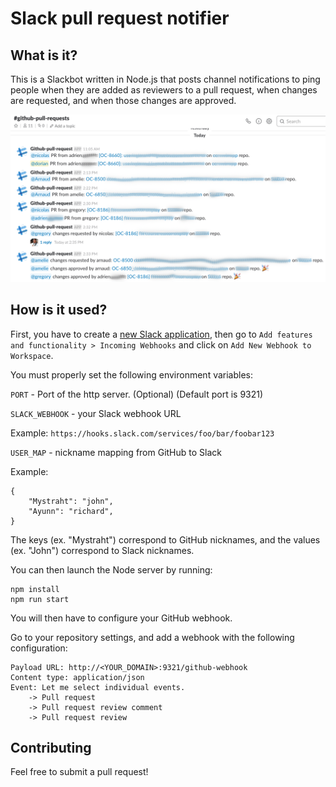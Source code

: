 # Slack pull request notifier

## What is it?

This is a Slackbot written in Node.js that posts channel notifications to ping people when they are added as reviewers to a pull request, when changes are requested, and when those changes are approved.

![Illustration image](https://github.com/OpenClassrooms/slack-pull-request-notifier/blob/master/github-pull-request.png "Illustration image")

## How is it used?

First, you have to create a [new Slack application](https://api.slack.com/apps), then go to `Add features and functionality > Incoming Webhooks` and click on `Add New Webhook to Workspace`.

You must properly set the following environment variables:

`PORT` - Port of the http server. (Optional) (Default port is 9321) 

`SLACK_WEBHOOK` - your Slack webhook URL

Example: `https://hooks.slack.com/services/foo/bar/foobar123`

`USER_MAP` - nickname mapping from GitHub to Slack

Example:

    {
        "Mystraht": "john",
        "Ayunn": "richard",
    }
    
The keys (ex. "Mystraht") correspond to GitHub nicknames, and the values (ex. "John") correspond to Slack nicknames.

You can then launch the Node server by running:

    npm install
    npm run start

You will then have to configure your GitHub webhook.

Go to your repository settings, and add a webhook with the following configuration:

    Payload URL: http://<YOUR_DOMAIN>:9321/github-webhook
    Content type: application/json
    Event: Let me select individual events.
        -> Pull request
        -> Pull request review comment
        -> Pull request review

## Contributing

Feel free to submit a pull request!
